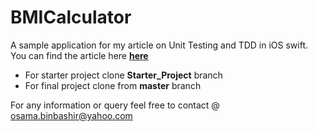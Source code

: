 # BMICalculator
A sample application for my article on Unit Testing and TDD in iOS swift. You can find the article here [**here**](https://medium.com/@osamabinbashir/unit-testing-and-tdd-in-ios-swift-pt1-bef97a724106)
- For starter project clone **Starter_Project** branch
- For final project clone from **master** branch

For any information or query feel free to contact @ osama.binbashir@yahoo.com
